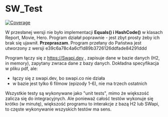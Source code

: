 # SW_Test

[![Coverage](https://sonarcloud.io/api/project_badges/measure?project=pikolinianita_SW_Test&metric=coverage)](https://sonarcloud.io/dashboard?id=pikolinianita_SW_Test)

W przesłanej wersji nie było implementacji **Equals() i HashCode()** w klasach Report, Movie, Hero. Program działał poprawnie - jest zbyt prosty żeby ich brak się ujawnił. **Przepraszam**. Program przełany do Państwa jest utworzony z wersji e39c6a78c4a6cf1d89b3726126ddfade84291ddd

Program łączy się z https://Swapi.dev , zapisuje dane w bazie danych (H2, in memory), zapytany zwraca dane z bazy danych. Dokładna specyfikacja w pliku pdf, ale:
 - łączy się z swapi.dev, bo swapi.co nie działa
 - w bazie jest tylko 6 filmow (epizody 1-6), nie ma trzech ostatnich

Wszystkie testy są wykonywane jako "unit tests", mimo że większość zalicza się do integracyjnych. Ale ponieważ całość testów wykonuje się krótko (w minutę), większość programu to interakcje z bazą H2 lub SWapi, to częste wykonywanie wszyskich testów ma sens.

